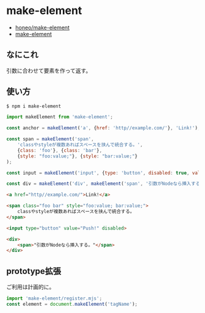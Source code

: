 # make-element
* [honeo/make-element](https://github.com/honeo/make-element)  
* [make-element](https://www.npmjs.com/package/make-element)

## なにこれ
引数に合わせて要素を作って返す。

## 使い方
```sh
$ npm i make-element
```
```js
import makeElement from 'make-element';

const anchor = makeElement('a', {href: 'http//example.com/'}, 'Link!');

const span = makeElement('span',
	'classやstyleが複数あればスペースを挟んで統合する。',
	{class: 'foo'}, {class: 'bar'},
	{style: "foo:value;"}, {style: "bar:value;"}
);

const input = makeElement('input', {type: 'button', disabled: true, value: 'Push!'});

const div = makeElement('div', makeElement('span', '引数がNodeなら挿入する。'));
```
```html
<a href="http//example.com/">Link!</a>

<span class="foo bar" style="foo:value; bar:value;">
	classやstyleが複数あればスペースを挟んで統合する。
</span>

<input type="button" value="Push!" disabled>

<div>
	<span>"引数がNodeなら挿入する。"</span>
</div>
```

## prototype拡張
ご利用は計画的に。
```js
import 'make-element/register.mjs';
const element = document.makeElement('tagName');
```
